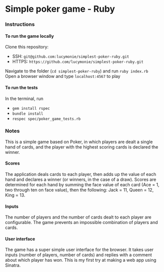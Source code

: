 # Simple poker game - Ruby

### Instructions

#### To run the game locally
Clone this repository:
- SSH: `git@github.com:lucymonie/simplest-poker-ruby.git`
- HTTPS: `https://github.com/lucymonie/simplest-poker-ruby.git`

Navigate to the folder (`cd simplest-poker-ruby`) and run `ruby index.rb`
Open a browser window and type `localhost:4567` to play

#### To run the tests
In the terminal, run
- `gem install rspec`
- `bundle install`
- `respec spec/poker_game_tests.rb`

### Notes
This is a simple game based on Poker, in which players are dealt a single hand of cards, and
the player with the highest scoring cards is declared the winner.

#### Scores
The application deals cards to each player, then adds up the value of each hand and declares a
winner (or winners, in the case of a draw). Scores are determined for each hand by summing the face
value of each card (Ace = 1, two through ten on face value), then the following: Jack = 11, Queen = 12,
King = 13.

#### Inputs
The number of players and the number of cards dealt to each player are configurable. The
game prevents an impossible combination of players and cards.

#### User interface
The game has a super simple user interface for the browser. It takes user inputs (number of players, number
of cards) and replies with a comment about which player has won. This is my first try at making a web app using Sinatra.
